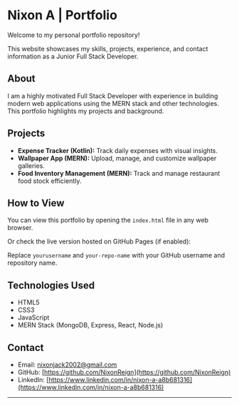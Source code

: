 # Nixon A | Portfolio

Welcome to my personal portfolio repository!

This website showcases my skills, projects, experience, and contact information as a Junior Full Stack Developer.

## About

I am a highly motivated Full Stack Developer with experience in building modern web applications using the MERN stack and other technologies. This portfolio highlights my projects and background.

## Projects

- **Expense Tracker (Kotlin):** Track daily expenses with visual insights.
- **Wallpaper App (MERN):** Upload, manage, and customize wallpaper galleries.
- **Food Inventory Management (MERN):** Track and manage restaurant food stock efficiently.

## How to View

You can view this portfolio by opening the `index.html` file in any web browser.

Or check the live version hosted on GitHub Pages (if enabled):


Replace `yourusername` and `your-repo-name` with your GitHub username and repository name.

## Technologies Used

- HTML5
- CSS3
- JavaScript
- MERN Stack (MongoDB, Express, React, Node.js)

## Contact

- Email: nixonjack2002@gmail.com  
- GitHub: [https://github.com/NixonReign](https://github.com/NixonReign)  
- LinkedIn: [https://www.linkedin.com/in/nixon-a-a8b681316](https://www.linkedin.com/in/nixon-a-a8b681316)

---------------------------------------------------------------------------------------------------------------------------------------

